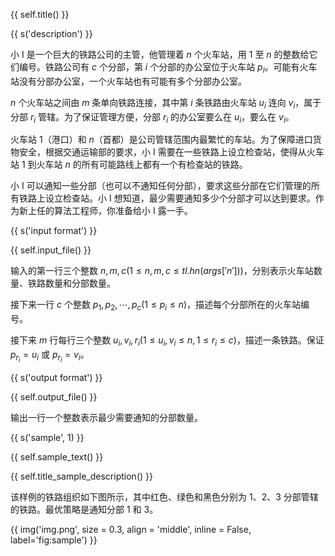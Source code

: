 {{ self.title() }}

{{ s('description') }}

小 I 是一个巨大的铁路公司的主管，他管理着 $n$ 个火车站，用 $1$ 至 $n$ 的整数给它们编号。铁路公司有 $c$ 个分部，第 $i$ 个分部的办公室位于火车站 $p_i$。可能有火车站没有分部办公室，一个火车站也有可能有多个分部办公室。

$n$ 个火车站之间由 $m$ 条单向铁路连接，其中第 $i$ 条铁路由火车站 $u_i$ 连向 $v_i$，属于分部 $r_i$ 管辖。为了保证管理方便，分部 $r_i$ 的办公室要么在 $u_i$，要么在 $v_i$。

火车站 $1$（港口）和 $n$（首都）是公司管辖范围内最繁忙的车站。为了保障进口货物安全，根据交通运输部的要求，小 I 需要在一些铁路上设立检查站，使得从火车站 $1$ 到火车站 $n$ 的所有可能路线上都有一个有检查站的铁路。

小 I 可以通知一些分部（也可以不通知任何分部），要求这些分部在它们管理的所有铁路上设立检查站。小 I 想知道，最少需要通知多少个分部才可以达到要求。作为新上任的算法工程师，你准备给小 I 露一手。

{{ s('input format') }}

{{ self.input_file() }}

输入的第一行三个整数 $n,m,c (1 \le n, m, c \le {{tl.hn(args['n'])}})$，分别表示火车站数量、铁路数量和分部数量。

接下来一行 $c$ 个整数 $p_1, p_2, \cdots, p_c (1 \le p_i \le n)$，描述每个分部所在的火车站编号。

接下来 $m$ 行每行三个整数 $u_i, v_i, r_i (1 \le u_i, v_i \le n, 1 \le r_i \le c)$，描述一条铁路。保证 $p_{r_i} = u_i$ 或 $p_{r_i} = v_i$。

{{ s('output format') }}

{{ self.output_file() }}

输出一行一个整数表示最少需要通知的分部数量。

{{ s('sample', 1) }}

{{ self.sample_text() }}

{{ self.title_sample_description() }}

该样例的铁路组织如下图所示，其中红色、绿色和黑色分别为 1、2、3 分部管辖的铁路。最优策略是通知分部 1 和 3。

{{ img('img.png', size = 0.3, align = 'middle', inline = False, label='fig:sample') }}